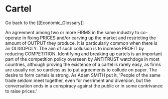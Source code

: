 # Cartel

Go back to the [[Economic_Glossary]]


An agreement among two or more FIRMS in the same industry to co-operate in fixing PRICES and/or carving up the market and restricting the amount of OUTPUT they produce. It is particularly common when there is an OLIGOPOLY. The aim of such collusion is to increase PROFIT by reducing COMPETITION. Identifying and breaking up cartels is an important part of the competition policy overseen by ANTITRUST watchdogs in most countries, although proving the existence of a cartel is rarely easy, as firms are usually not so careless as to put agreements to collude on paper. The desire to form cartels is strong. As Adam SMITH put it, 'People of the same trade seldom meet together, even for merriment and diversion, but the conversation ends in a conspiracy against the public or in some contrivance to raise prices.'

